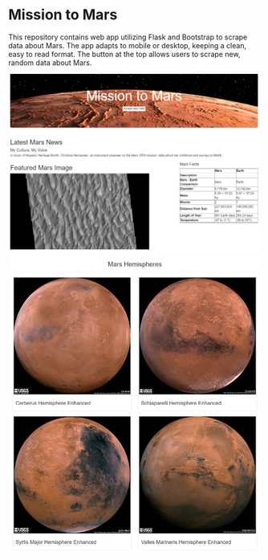# Mission to Mars #

This repository contains web app utilizing Flask and Bootstrap to scrape data about Mars. The app adapts to mobile or desktop, keeping a clean, easy to read format. The button at the top allows users to scrape new, random data about Mars.

![App1](https://github.com/TRACIE-F/mission_to_mars/blob/main/templates/mtmapp1.png)
![App2](https://github.com/TRACIE-F/mission_to_mars/blob/main/templates/mtmapp2.png)
